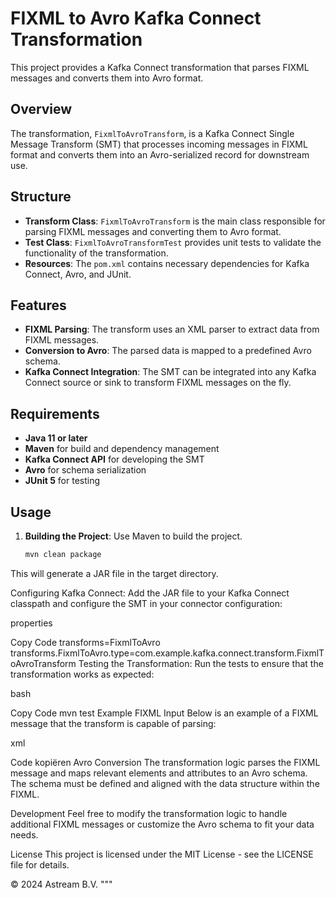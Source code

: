 # FIXML to Avro Kafka Connect Transformation

This project provides a Kafka Connect transformation that parses FIXML messages and converts them into Avro format.

## Overview

The transformation, `FixmlToAvroTransform`, is a Kafka Connect Single Message Transform (SMT) that processes incoming messages in FIXML format and converts them into an Avro-serialized record for downstream use.

## Structure

- **Transform Class**: `FixmlToAvroTransform` is the main class responsible for parsing FIXML messages and converting them to Avro format.
- **Test Class**: `FixmlToAvroTransformTest` provides unit tests to validate the functionality of the transformation.
- **Resources**: The `pom.xml` contains necessary dependencies for Kafka Connect, Avro, and JUnit.

## Features

- **FIXML Parsing**: The transform uses an XML parser to extract data from FIXML messages.
- **Conversion to Avro**: The parsed data is mapped to a predefined Avro schema.
- **Kafka Connect Integration**: The SMT can be integrated into any Kafka Connect source or sink to transform FIXML messages on the fly.

## Requirements

- **Java 11 or later**
- **Maven** for build and dependency management
- **Kafka Connect API** for developing the SMT
- **Avro** for schema serialization
- **JUnit 5** for testing

## Usage

1. **Building the Project**: Use Maven to build the project.
   ```bash
   mvn clean package
This will generate a JAR file in the target directory.

Configuring Kafka Connect: Add the JAR file to your Kafka Connect classpath and configure the SMT in your connector configuration:

properties

Copy Code 
transforms=FixmlToAvro
transforms.FixmlToAvro.type=com.example.kafka.connect.transform.FixmlToAvroTransform
Testing the Transformation: Run the tests to ensure that the transformation works as expected:

bash

Copy Code
mvn test
Example FIXML Input
Below is an example of a FIXML message that the transform is capable of parsing:

xml

Code kopiëren
<FIXML v="FIX50SP2" s="20080115">
    <SecDef RptID="3400001" ReqID="1234567" RspTyp="100">
    <Hdr SID="CME" TID="BRKR" SSub="CPAPI " TSub="user" />
    <Instrmt ID="CS" Src="H" ProdCmplx="ENRGY" SecTyp="FUT" MinPxIncr="0.01"
                UOM="Bbl" UOMQty="1000" PxUOM="Bbl" PxUOMQty="1" SettlMeth="C"
                PxQteMeth="STD" ListMeth="0" TmUnit="Mo" Exch="NYMEX" Desc="WTI Calendar Swap" />
    <InstrmtExt>
        <Attrb Typ="29" Val="Y" />
        <Attrb Typ="25" Val="1" />
        <Attrb Typ="24" Val="2" />
        <Attrb Typ="24" Val="12" />
    </InstrmtExt>
    </SecDef>
</FIXML>
Avro Conversion
The transformation logic parses the FIXML message and maps relevant elements and attributes to an Avro schema. The schema must be defined and aligned with the data structure within the FIXML.

Development
Feel free to modify the transformation logic to handle additional FIXML messages or customize the Avro schema to fit your data needs.

License
This project is licensed under the MIT License - see the LICENSE file for details.

© 2024 Astream B.V. """
